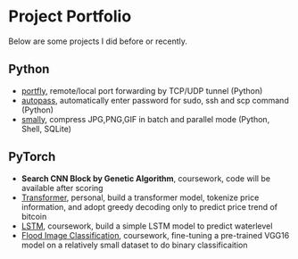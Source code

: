 # Project Portfolio

Below are some projects I did before or recently.  

## Python

* [portfly](https://github.com/xinlin-z/portfly), remote/local port forwarding by TCP/UDP tunnel (Python)
* [autopass](https://github.com/xinlin-z/autopass), automatically enter password for sudo, ssh and scp command (Python)
* [smally](https://github.com/xinlin-z/smally), compress JPG,PNG,GIF in batch and parallel mode (Python, Shell, SQLite)

## PyTorch

* **Search CNN Block by Genetic Algorithm**, coursework, code will be available after scoring
* [Transformer](https://colab.research.google.com/drive/109BNSj6rjewtiqJejC-4AED3ddm6OxIe?usp=sharing), personal, build a transformer model, tokenize price information, and adopt greedy decoding only to predict price trend of bitcoin
* [LSTM](https://colab.research.google.com/drive/1NIHWiUFyN7Xcto3q0lKjud4wnolMKJ0R?usp=sharing), coursework, build a simple LSTM model to predict waterlevel
* [Flood Image Classification](https://github.com/xinlin-z/STEM_Research_AUT), coursework, fine-tuning a pre-trained VGG16 model on a relatively small dataset to do binary classificaition



